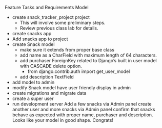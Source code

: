 Feature Tasks and Requirements
Model
* create snack_tracker_project project
  * This will involve some preliminary steps.
  * Review previous class lab for details.
* create snacks app
* Add snacks app to project
* create Snack model
  * make sure it extends from proper base class
  * add name as a CharField with maximum length of 64 characters.
  * add purchaser ForeignKey related to Django’s built in user model with CASCADE delete option.
    * from django.contrib.auth import get_user_model
  * add description TextField
* add model to admin
* modify Snack model have user friendly display in admin
* create migrations and migrate data
* create a super user
* run development server
Add a few snacks via Admin panel
create another user and more snacks via Admin panel
confirm that snacks behave as expected with proper name, purchaser and description.
Looks like your model in good shape. Congrats!